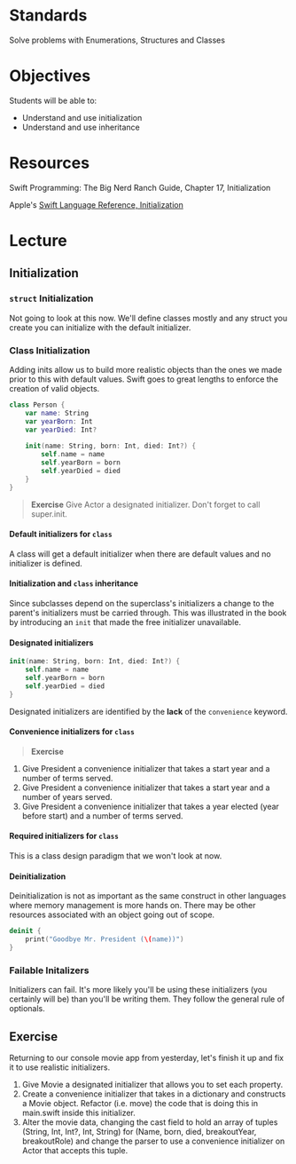 # Standards
Solve problems with Enumerations, Structures and Classes

# Objectives
Students will be able to:
* Understand and use initialization 
* Understand and use inheritance 

# Resources
Swift Programming: The Big Nerd Ranch Guide, Chapter 17, Initialization

Apple's [Swift Language Reference, Initialization](https://developer.apple.com/library/ios/documentation/Swift/Conceptual/Swift_Programming_Language/Initialization.html#//apple_ref/doc/uid/TP40014097-CH18-ID203)

# Lecture

## Initialization

### ```struct``` Initialization 

Not going to look at this now. We'll define classes mostly and any struct you create you can
initialize with the default initializer. 

### Class Initialization

Adding inits allow us to build more realistic objects than the ones we made prior to this with
default values. Swift goes to great lengths to enforce the creation of valid objects.

```swift
class Person {
    var name: String
    var yearBorn: Int
    var yearDied: Int?
    
    init(name: String, born: Int, died: Int?) {
        self.name = name
        self.yearBorn = born
        self.yearDied = died
    }
}
```

> **Exercise**
> Give Actor a designated initializer. Don't forget to call super.init.

#### Default initializers for ```class```

A class will get a default initializer when there are default values and no initializer is 
defined.

#### Initialization and ```class``` inheritance

Since subclasses depend on the superclass's initializers a change to the parent's initializers
must be carried through. This was illustrated in the book by introducing an ```init``` that made the
free initializer unavailable.

#### Designated initializers

```swift
init(name: String, born: Int, died: Int?) {
    self.name = name
    self.yearBorn = born
    self.yearDied = died
}
```
Designated initializers are identified by the **lack** of the ```convenience``` keyword.

#### Convenience initializers for ```class```

> **Exercise**

1. Give President a convenience initializer that takes a start year and a number of terms served. 
1. Give President a convenience initializer that takes a start year and a number of years served. 
1. Give President a convenience initializer that takes a year elected (year before start) and a number of terms served. 


#### Required initializers for ```class```

This is a class design paradigm that we won't look at now.

#### Deinitialization

Deinitialization is not as important as the same construct in other languages where memory management
is more hands on. There may be other resources associated with an object going out of scope. 

```swift
deinit {
	print("Goodbye Mr. President (\(name))")
}
```

### Failable Initalizers 

Initializers can fail. It's more likely you'll be using these initializers (you certainly will be)
than you'll be writing them. They follow the general rule of optionals.

## Exercise

Returning to our console movie app from yesterday, let's finish it up and fix it to use realistic initializers.

1. Give Movie a designated initializer that allows you to set each property.
2. Create a convenience initializer that takes in a dictionary and constructs a Movie object.
Refactor (i.e. move) the code that is doing this in main.swift inside this initializer.
3. Alter the movie data, changing the cast field to hold an array of tuples (String, Int, Int?, Int, String)
for (Name, born, died, breakoutYear, breakoutRole) and change the parser to use a convenience
initializer on Actor that accepts this tuple.
